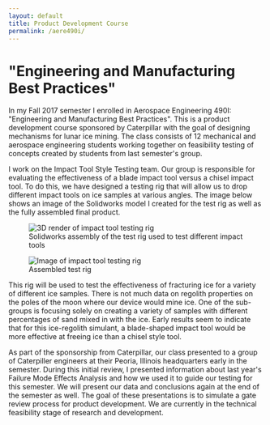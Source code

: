 ```yaml
---
layout: default
title: Product Development Course
permalink: /aere490i/
---
```


# "Engineering and Manufacturing Best Practices"

In my Fall 2017 semester I enrolled in Aerospace Engineering 490I: "Engineering and Manufacturing Best Practices". This is a product development course sponsored by Caterpillar with the goal of designing mechanisms for lunar ice mining. The class consists of 12 mechanical and aerospace engineering students working together on feasibility testing of concepts created by students from last semester's group.

I work on the Impact Tool Style Testing team. Our group is responsible for evaluating the effectiveness of a blade impact tool versus a chisel impact tool. To do this, we have designed a testing rig that will allow us to drop different impact tools on ice samples at various angles. The image below shows an image of the Solidworks model I created for the test rig as well as the fully assembled final product.  

<figure>
	<img src="{{ site.baseurl }}/assets/test_rig_render_cropped.png" alt="3D render of impact tool testing rig"/>
	<figcaption>Solidworks assembly of the test rig used to test different impact tools</figcaption>
</figure>
<figure>
	<img src="{{ site.baseurl }}/assets/test_rig.JPG" alt="Image of impact tool testing rig"/>
	<figcaption>Assembled test rig</figcaption>
</figure>
This rig will be used to test the effectiveness of fracturing ice for a variety of different ice samples. There is not much data on regolith properties on the poles of the moon where our device would mine ice. One of the sub-groups is focusing solely on creating a variety of samples with different percentages of sand mixed in with the ice. Early results seem to indicate that for this ice-regolith simulant, a blade-shaped impact tool would be more effective at freeing ice than a chisel style tool.

As part of the sponsorship from Caterpillar, our class presented to a group of Caterpiller engineers at their Peoria, Illinois headquarters early in the semester. During this initial review, I presented information about last year's Failure Mode Effects Analysis and how we used it to guide our testing for this semester.  We will present our data and conclusions again at the end of the semester as well. The goal of these presentations is to simulate a gate review process for product development. We are currently in the technical feasibility stage of research and development. 
